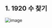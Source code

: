 <!--
https://github.com/audxo112/kotlin-algorithm/issues/11
-->
## 1. 1920 수 찾기
![image](https://user-images.githubusercontent.com/9216335/200206445-808e5aff-6b9e-4d7c-a41a-637e794c12fe.png)
